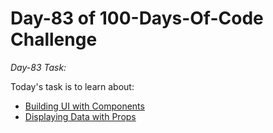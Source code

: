 # Day-83 of 100-Days-Of-Code Challenge

*Day-83 Task:*

Today's task is to learn about:

- [Building UI with Components](https://nextjs.org/learn/react-foundations/building-ui-with-components)
- [Displaying Data with Props](https://nextjs.org/learn/react-foundations/displaying-data-with-props)